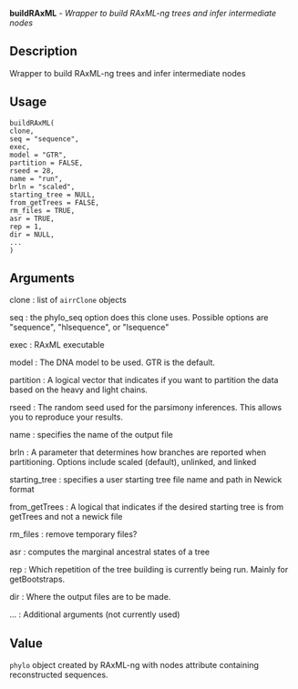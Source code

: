 **buildRAxML** - *Wrapper to build RAxML-ng trees and infer intermediate nodes*

Description
--------------------

Wrapper to build RAxML-ng trees and infer intermediate nodes


Usage
--------------------
```
buildRAxML(
clone,
seq = "sequence",
exec,
model = "GTR",
partition = FALSE,
rseed = 28,
name = "run",
brln = "scaled",
starting_tree = NULL,
from_getTrees = FALSE,
rm_files = TRUE,
asr = TRUE,
rep = 1,
dir = NULL,
...
)
```

Arguments
-------------------

clone
:   list of `airrClone` objects

seq
:   the phylo_seq option does this clone uses. Possible options are "sequence", "hlsequence", or "lsequence"

exec
:   RAxML executable

model
:   The DNA model to be used. GTR is the default.

partition
:   A logical vector that indicates if you want to partition the data based on the heavy and light chains.

rseed
:   The random seed used for the parsimony inferences. This allows you to reproduce your results.

name
:   specifies the name of the output file

brln
:   A parameter that determines how branches are reported when partitioning. Options include scaled (default), 
unlinked, and linked

starting_tree
:   specifies a user starting tree file name and path in Newick format

from_getTrees
:   A logical that indicates if the desired starting tree is from getTrees and not a newick file

rm_files
:   remove temporary files?

asr
:   computes the marginal ancestral states of a tree

rep
:   Which repetition of the tree building is currently being run. Mainly for getBootstraps.

dir
:   Where the output files are to be made.

...
:   Additional arguments (not currently used)




Value
-------------------

`phylo` object created by RAxML-ng with nodes attribute
containing reconstructed sequences.









